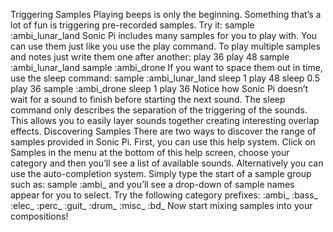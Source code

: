 Triggering Samples 
Playing beeps is only the beginning. Something that’s a lot of fun is triggering pre-recorded samples. Try it: 
sample :ambi_lunar_land 
Sonic Pi includes many samples for you to play with. You can use them just like you use the play command. To play multiple samples and notes just write them one after another: 
play 36
play 48
sample :ambi_lunar_land
sample :ambi_drone 
If you want to space them out in time, use the sleep command: 
sample :ambi_lunar_land
sleep 1
play 48
sleep 0.5
play 36
sample :ambi_drone
sleep 1
play 36 
Notice how Sonic Pi doesn’t wait for a sound to finish before starting the next sound. The sleep command only describes the separation of the triggering of the sounds. This allows you to easily layer sounds together creating interesting overlap effects. 
Discovering Samples 
There are two ways to discover the range of samples provided in Sonic Pi. First, you can use this help system. Click on Samples in the menu at the bottom of this help screen, choose your category and then you’ll see a list of available sounds. 
Alternatively you can use the auto-completion system. Simply type the start of a sample group such as: sample :ambi_ and you’ll see a drop-down of sample names appear for you to select. Try the following category prefixes: 
:ambi_ 
:bass_ 
:elec_ 
:perc_ 
:guit_ 
:drum_ 
:misc_ 
:bd_ 
Now start mixing samples into your compositions! 

